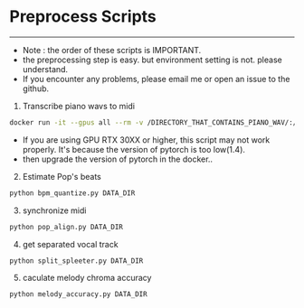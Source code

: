 # Preprocess Scripts
---
- Note : the order of these scripts is IMPORTANT. 
- the preprocessing step is easy. but environment setting is not. please understand.
- If you encounter any problems, please email me or open an issue to the github.

1. Transcribe piano wavs to midi
```bash
docker run -it --gpus all --rm -v /DIRECTORY_THAT_CONTAINS_PIANO_WAV/:/input -v /DIRECTORY_THAT_MIDI_OUTPUT/:/output jonghochoi/piano_transcribe:bytedance1
```
- If you are using GPU RTX 30XX or higher, this script may not work properly. It's because the version of pytorch is too low(1.4).
- then upgrade the version of pytorch in the docker..

2. Estimate Pop's beats
```bash
python bpm_quantize.py DATA_DIR 
```

3. synchronize midi 
```bash
python pop_align.py DATA_DIR
```

4. get separated vocal track
```bash
python split_spleeter.py DATA_DIR
```

5. caculate melody chroma accuracy
```bash
python melody_accuracy.py DATA_DIR 
```